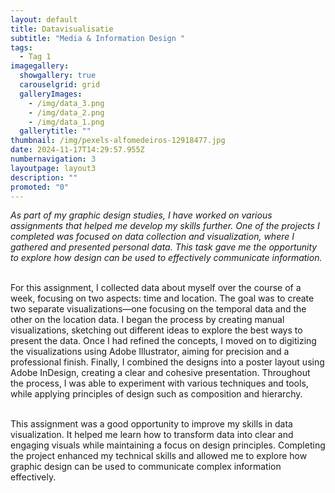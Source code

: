 ```yaml
---
layout: default
title: Datavisualisatie
subtitle: "Media & Information Design "
tags:
  - Tag 1
imagegallery:
  showgallery: true
  carouselgrid: grid
  galleryImages:
    - /img/data_3.png
    - /img/data_2.png
    - /img/data_1.png
  gallerytitle: ""
thumbnail: /img/pexels-alfomedeiros-12918477.jpg
date: 2024-11-17T14:29:57.955Z
numbernavigation: 3
layoutpage: layout3
description: ""
promoted: "0"
---
```

*As part of my graphic design studies, I have worked on various assignments that helped me develop my skills further. One of the projects I completed was focused on data collection and visualization, where I gathered and presented personal data. This task gave me the opportunity to explore how design can be used to effectively communicate information.*

\
For this assignment, I collected data about myself over the course of a week, focusing on two aspects: time and location. The goal was to create two separate visualizations—one focusing on the temporal data and the other on the location data. I began the process by creating manual visualizations, sketching out different ideas to explore the best ways to present the data. Once I had refined the concepts, I moved on to digitizing the visualizations using Adobe Illustrator, aiming for precision and a professional finish. Finally, I combined the designs into a poster layout using Adobe InDesign, creating a clear and cohesive presentation. Throughout the process, I was able to experiment with various techniques and tools, while applying principles of design such as composition and hierarchy.

\
This assignment was a good opportunity to improve my skills in data visualization. It helped me learn how to transform data into clear and engaging visuals while maintaining a focus on design principles. Completing the project enhanced my technical skills and allowed me to explore how graphic design can be used to communicate complex information effectively.